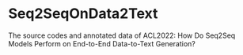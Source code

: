 # Seq2SeqOnData2Text
The source codes and annotated data of ACL2022: How Do Seq2Seq Models Perform on End-to-End Data-to-Text Generation?
